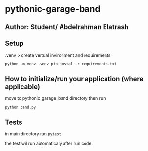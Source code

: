 # pythonic-garage-band

## Author: Student/ Abdelrahman Elatrash

## Setup

.venv  > create vertual invironment  and requirements

` python -m venv .venv
  pip instal -r requirements.txt 
`

## How to initialize/run your application (where applicable)
move to pythonic_garage_band directory then run 

`python band.py `

## Tests
in main directory run
`pytest`

the test wil run automaticaly after run code.


